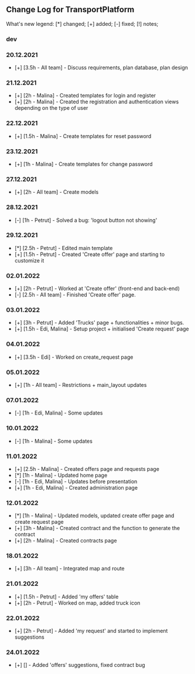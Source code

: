 Change Log for TransportPlatform
----------

What's new legend: [*] changed; [+] added; [-] fixed; [!] notes;

### dev

### 20.12.2021
- [+] [3.5h - All team] - Discuss requirements, plan database, plan design

### 21.12.2021
- [+] [2h - Malina] - Created templates for login and register 
- [+] [2h - Malina] - Created the registration and authentication views depending on the type of user

### 22.12.2021
- [+] [1.5h - Malina] - Create templates for reset password

### 23.12.2021
- [+] [1h - Malina] - Create templates for change password

### 27.12.2021
- [+] [2h - All team] - Create models

### 28.12.2021
- [-] [1h - Petrut] - Solved a bug: 'logout button not showing'

### 29.12.2021 
- [*] [2.5h - Petrut] - Edited main template
- [+] [1.5h - Petrut] - Created 'Create offer' page and starting to customize it

### 02.01.2022 
- [+] [2h - Petrut] - Worked at 'Create offer' (front-end and back-end)
- [-] [2.5h - All team] - Finished 'Create offer' page.

### 03.01.2022
- [+] [3h - Petrut] - Added 'Trucks' page + functionalities + minor bugs.
- [+] [1.5h - Edi, Malina] - Setup project + initialised 'Create request' page

### 04.01.2022
- [+] [3.5h - Edi] - Worked on create_request page

### 05.01.2022
- [+] [1h - All team] - Restrictions + main_layout updates

### 07.01.2022
- [-] [1h - Edi, Malina] - Some updates 

### 10.01.2022
- [-] [1h - Malina] - Some updates

### 11.01.2022
- [+] [2.5h - Malina] - Created offers page and requests page
- [*] [1h - Malina] - Updated home page
- [-] [1h - Edi, Malina] - Updates before presentation
- [+] [1h - Edi, Malina] - Created administration page

### 12.01.2022
- [*] [1h - Malina] - Updated models, updated create offer page and create request page
- [+] [3h - Malina] - Created contract and the function to generate the contract
- [+] [2h - Malina] - Created contracts page

### 18.01.2022
- [+] [3h - All team] - Integrated map and route

### 21.01.2022
- [+] [1.5h - Petrut] - Added 'my offers' table
- [+] [2h - Petrut] - Worked on map, added truck icon

### 22.01.2022
- [+] [2h - Petrut] - Added 'my request' and started to implement suggestions 


### 24.01.2022
- [+] [] - Added 'offers' suggestions, fixed contract bug
